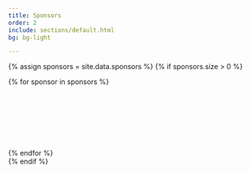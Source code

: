 ```yaml
---
title: Sponsors
order: 2
include: sections/default.html
bg: bg-light

---
```


{% assign sponsors = site.data.sponsors %}
{% if sponsors.size > 0 %}
<div class="row text-center">
    {% for sponsor in sponsors %}
    <div class="col p-1" style="height: 128px">
        <a href="{{ sponsor.link }}" class="text-reset"><img src="{{ sponsor.image }}" class="d-inline-block align-baseline mh-100 mw-100" alt="" loading="lazy"></a>
    </div>
    {% endfor %}
</div>
{% endif %}